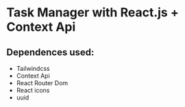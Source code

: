 # Task Manager with React.js + Context Api

## Dependences used:
<ul>
  <li> Tailwindcss </li>
  <li> Context Api </li>
  <li> React Router Dom</li>
  <li> React icons</li>
  <li> uuid </li>
<ul>

